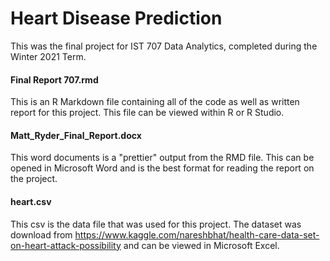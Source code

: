 # Heart Disease Prediction  
This was the final project for IST 707 Data Analytics, completed during the Winter 2021 Term.  

#### Final Report 707.rmd
This is an R Markdown file containing all of the code as well as written report for this project.  This file can be viewed within R or R Studio.

#### Matt_Ryder_Final_Report.docx
This word documents is a "prettier" output from the RMD file.  This can be opened in Microsoft Word and is the best format for reading the report on the project.

#### heart.csv
This csv is the data file that was used for this project.  The dataset was download from https://www.kaggle.com/nareshbhat/health-care-data-set-on-heart-attack-possibility and can be viewed in Microsoft Excel.

